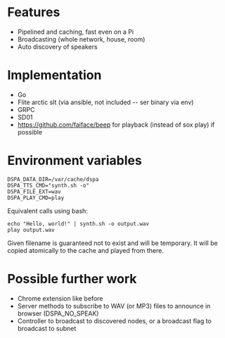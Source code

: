 # Features

* Pipelined and caching, fast even on a Pi
* Broadcasting (whole network, house, room)
* Auto discovery of speakers


# Implementation
* Go
* Flite arctic slt (via ansible, not included -- ser binary via env)
* GRPC
* SD01
* https://github.com/faiface/beep for playback (instead of sox play) if possible


# Environment variables
```
DSPA_DATA_DIR=/var/cache/dspa
DSPA_TTS_CMD="synth.sh -o"
DSPA_FILE_EXT=wav
DSPA_PLAY_CMD=play
```

Equivalent calls using bash:

```
echo "Hello, world!" | synth.sh -o output.wav
play output.wav

```
Given filename is guaranteed not to exist and will be temporary. It will be
copied atomically to the cache and played from there.


# Possible further work

* Chrome extension like before
* Server methods to subscribe to WAV (or MP3) files to announce in browser (DSPA_NO_SPEAK)
* Controller to broadcast to discovered nodes, or a broadcast flag to broadcast to subnet

